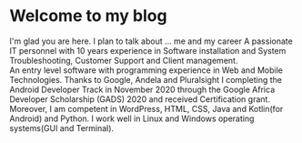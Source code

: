 # Welcome to my blog

I'm glad you are here. I plan to talk about ... me and my career
A passionate IT personnel with 10 years experience in Software installation and System Troubleshooting, Customer Support and Client management.  
An entry level software with programming experience in Web and Mobile Technologies. Thanks to Google, Andela and Pluralsight I completing the Android Developer Track in November 2020 through the Google Africa Developer Scholarship (GADS) 2020 and received Certification grant. 
Moreover, I am competent in WordPress, HTML, CSS, Java and Kotlin(for Android) and Python. I work well in Linux and Windows operating systems(GUI and Terminal).

